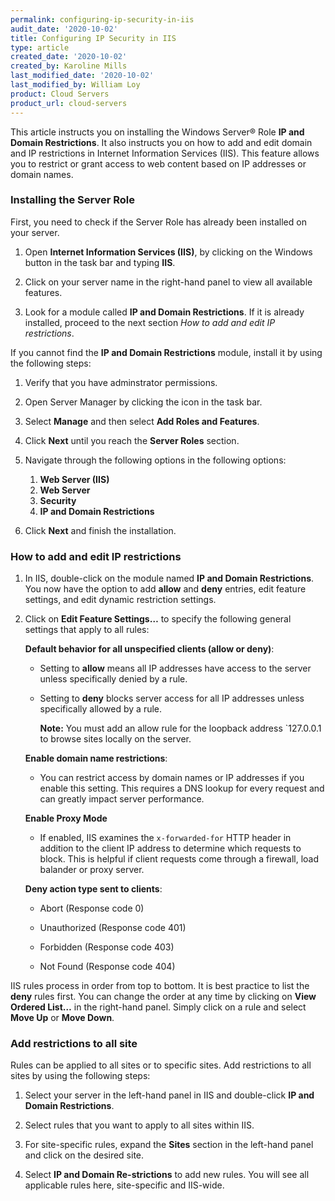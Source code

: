 ```yaml
---
permalink: configuring-ip-security-in-iis
audit_date: '2020-10-02'
title: Configuring IP Security in IIS
type: article
created_date: '2020-10-02'
created_by: Karoline Mills
last_modified_date: '2020-10-02'
last_modified_by: William Loy
product: Cloud Servers
product_url: cloud-servers
---
```



This article instructs you on installing the Windows Server&reg; Role **IP and Domain Restrictions**. It also instructs you on how to add and edit domain and IP restrictions in Internet Information Services (IIS). This feature allows you to restrict or grant access to web content based on IP addresses or domain names.

### Installing the Server Role

First, you need to check if the Server Role has already been installed on your server. 

1. Open **Internet Information Services (IIS)**, by clicking on the Windows button in the task bar and typing **IIS**. 

2. Click on your server name in the right-hand panel to view all available features. 

3. Look for a module called **IP and Domain Restrictions**. If it is already installed, proceed to the next section *How to add and edit IP restrictions*. 

If you cannot find the **IP and Domain Restrictions** module, install it by using the following steps:

1. Verify that you have adminstrator permissions.	
    
2. Open Server Manager by clicking the icon in the task bar.

3. Select **Manage** and then select **Add Roles and Features**.

4. Click **Next** until you reach the **Server Roles** section.

5. Navigate through the following options in the following options:

    1. **Web Server (IIS)** 
    2. **Web Server**
    3. **Security**
    4. **IP and Domain Restrictions**

6. Click **Next** and finish the installation. 

### How to add and edit IP restrictions

1. In IIS, double-click on the module named **IP and Domain Restrictions**. You now have the option to add **allow** and **deny** entries, edit feature settings, and edit dynamic restriction settings.

2. Click on **Edit Feature Settings…** to specify the following general settings that apply to all rules:

    **Default behavior for all unspecified clients (allow or deny)**:

     - Setting to **allow** means all IP addresses have access to the server unless specifically denied by a rule.

     - Setting to **deny** blocks server access for all IP addresses unless specifically allowed by a rule. 
     
        **Note:** You must add an allow rule for the loopback address `127.0.0.1 to browse sites locally on the server.

   **Enable domain name restrictions**:

     - You can restrict access by domain names or IP addresses if you enable this setting. This requires a DNS lookup for every request and can greatly impact server performance.

   **Enable Proxy Mode**

     - If enabled, IIS examines the `x-forwarded-for` HTTP header in addition to the client IP address to determine which requests to block. This is helpful if client requests come through a firewall, load balander or proxy server.

   **Deny action type sent to clients**:

     - Abort (Response code 0)

     - Unauthorized (Response code 401)

     - Forbidden (Response code 403)

     - Not Found (Response code 404)

IIS rules process in order from top to bottom. It is best practice to list the **deny** rules first. You can change the order at any time by clicking on **View Ordered List…** in the right-hand panel. Simply click on a rule and select **Move Up** or **Move Down**.

### Add restrictions to all site

Rules can be applied to all sites or to specific sites. Add restrictions to all sites by using the following steps:

1. Select your server in the left-hand panel in IIS and double-click **IP and Domain Restrictions**. 

2. Select rules that you want to apply to all sites within IIS. 

3. For site-specific rules, expand the **Sites** section in the left-hand panel and click on the desired site. 

4. Select **IP and Domain Re-strictions** to add new rules. You will see all applicable rules here, site-specific and IIS-wide.
